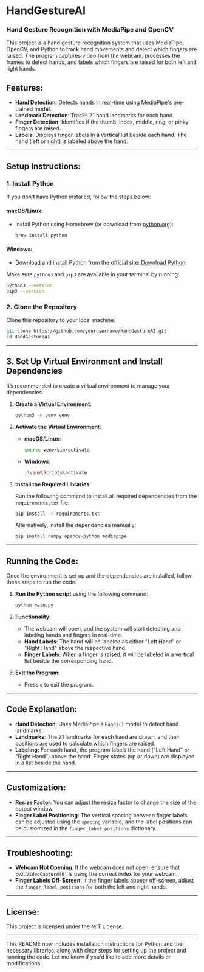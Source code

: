 
# HandGestureAI

### Hand Gesture Recognition with MediaPipe and OpenCV

This project is a hand gesture recognition system that uses MediaPipe, OpenCV, and Python to track hand movements and detect which fingers are raised. The program captures video from the webcam, processes the frames to detect hands, and labels which fingers are raised for both left and right hands.

## Features:

- **Hand Detection**: Detects hands in real-time using MediaPipe's pre-trained model.
- **Landmark Detection**: Tracks 21 hand landmarks for each hand.
- **Finger Detection**: Identifies if the thumb, index, middle, ring, or pinky fingers are raised.
- **Labels**: Displays finger labels in a vertical list beside each hand. The hand (left or right) is labeled above the hand.

---

## Setup Instructions:

### 1. Install Python

If you don't have Python installed, follow the steps below:

#### **macOS/Linux:**

- Install Python using Homebrew (or download from [python.org](https://www.python.org)):
  ```bash
  brew install python
  ```

#### **Windows:**

- Download and install Python from the official site: [Download Python](https://www.python.org/downloads/).

Make sure `python3` and `pip3` are available in your terminal by running:

```bash
python3 --version
pip3 --version
```

### 2. Clone the Repository

Clone this repository to your local machine:

```bash
git clone https://github.com/yourusername/HandGestureAI.git
cd HandGestureAI
```

---

## 3. Set Up Virtual Environment and Install Dependencies

It’s recommended to create a virtual environment to manage your dependencies.

1. **Create a Virtual Environment**:
   ```bash
   python3 -m venv venv
   ```

2. **Activate the Virtual Environment**:

   - **macOS/Linux**:
     ```bash
     source venv/bin/activate
     ```

   - **Windows**:
     ```bash
     .\venv\Scripts\activate
     ```

3. **Install the Required Libraries**:

   Run the following command to install all required dependencies from the `requirements.txt` file:

   ```bash
   pip install -r requirements.txt
   ```

   Alternatively, install the dependencies manually:

   ```bash
   pip install numpy opencv-python mediapipe
   ```

---

## Running the Code:

Once the environment is set up and the dependencies are installed, follow these steps to run the code:

1. **Run the Python script** using the following command:

   ```bash
   python main.py
   ```

2. **Functionality**:
   - The webcam will open, and the system will start detecting and labeling hands and fingers in real-time.
   - **Hand Labels**: The hand will be labeled as either "Left Hand" or "Right Hand" above the respective hand.
   - **Finger Labels**: When a finger is raised, it will be labeled in a vertical list beside the corresponding hand.
   
3. **Exit the Program**:
   - Press `q` to exit the program.

---

## Code Explanation:

- **Hand Detection**: Uses MediaPipe's `Hands()` model to detect hand landmarks.
- **Landmarks**: The 21 landmarks for each hand are drawn, and their positions are used to calculate which fingers are raised.
- **Labeling**: For each hand, the program labels the hand ("Left Hand" or "Right Hand") above the hand. Finger states (up or down) are displayed in a list beside the hand.

---

## Customization:

- **Resize Factor**: You can adjust the resize factor to change the size of the output window.
- **Finger Label Positioning**: The vertical spacing between finger labels can be adjusted using the `spacing` variable, and the label positions can be customized in the `finger_label_positions` dictionary.

---

## Troubleshooting:

- **Webcam Not Opening**: If the webcam does not open, ensure that `cv2.VideoCapture(0)` is using the correct index for your webcam.
- **Finger Labels Off-Screen**: If the finger labels appear off-screen, adjust the `finger_label_positions` for both the left and right hands.

---

## License:

This project is licensed under the MIT License.

---

This README now includes installation instructions for Python and the necessary libraries, along with clear steps for setting up the project and running the code. Let me know if you'd like to add more details or modifications!